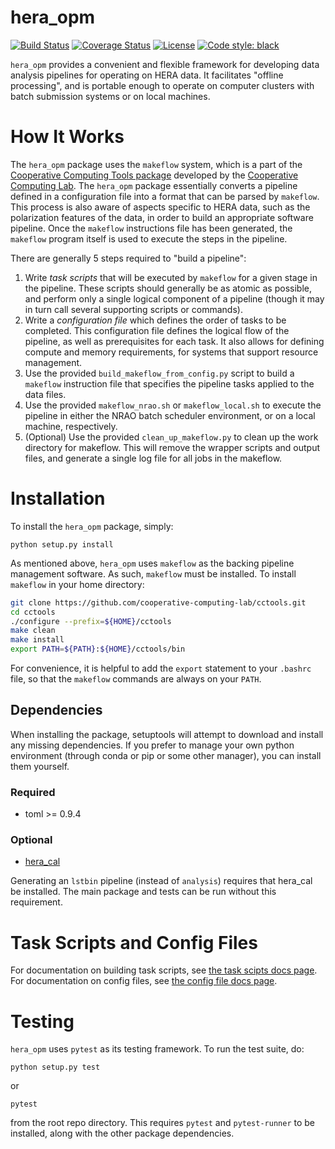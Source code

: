 # hera_opm

[![Build Status](https://travis-ci.org/HERA-Team/hera_opm.svg?branch=master)](https://travis-ci.org/HERA-Team/hera_opm)
[![Coverage Status](https://coveralls.io/repos/github/HERA-Team/hera_opm/badge.svg)](https://coveralls.io/github/HERA-Team/hera_opm)
[![License](https://img.shields.io/badge/License-BSD%202--Clause-orange.svg)](https://opensource.org/licenses/BSD-2-Clause)
[![Code style: black](https://img.shields.io/badge/code%20style-black-000000.svg)](https://github.com/ambv/black)

`hera_opm` provides a convenient and flexible framework for developing data
analysis pipelines for operating on HERA data. It facilitates "offline
processing", and is portable enough to operate on computer clusters with
batch submission systems or on local machines.

# How It Works

The `hera_opm` package uses the `makeflow` system, which is a part of the
[Cooperative Computing Tools
package](https://github.com/cooperative-computing-lab/cctools) developed by the
[Cooperative Computing Lab](http://ccl.cse.nd.edu). The `hera_opm` package
essentially converts a pipeline defined in a configuration file into a format
that can be parsed by `makeflow`. This process is also aware of aspects specific
to HERA data, such as the polarization features of the data, in order to build
an appropriate software pipeline. Once the `makeflow` instructions file has been
generated, the `makeflow` program itself is used to execute the steps in the
pipeline.

There are generally 5 steps required to "build a pipeline":

1. Write *task scripts* that will be executed by `makeflow` for a given stage in
the pipeline. These scripts should generally be as atomic as possible, and
perform only a single logical component of a pipeline (though it may in turn
call several supporting scripts or commands).
2. Write a *configuration file* which defines the order of tasks to be
completed. This configuration file defines the logical flow of the pipeline, as
well as prerequisites for each task. It also allows for defining compute and
memory requirements, for systems that support resource management.
3. Use the provided `build_makeflow_from_config.py` script to build a `makeflow`
instruction file that specifies the pipeline tasks applied to the data files.
4. Use the provided `makeflow_nrao.sh` or `makeflow_local.sh` to execute the
pipeline in either the NRAO batch scheduler environment, or on a local machine,
respectively.
5. (Optional) Use the provided `clean_up_makeflow.py` to clean up the work
directory for makeflow. This will remove the wrapper scripts and output files,
and generate a single log file for all jobs in the makeflow.

# Installation

To install the `hera_opm` package, simply:
```
python setup.py install
```

As mentioned above, `hera_opm` uses `makeflow` as the backing pipeline management
software. As such, `makeflow` must be installed. To install `makeflow` in your
home directory:
```bash
git clone https://github.com/cooperative-computing-lab/cctools.git
cd cctools
./configure --prefix=${HOME}/cctools
make clean
make install
export PATH=${PATH}:${HOME}/cctools/bin
```
For convenience, it is helpful to add the `export` statement to your `.bashrc`
file, so that the `makeflow` commands are always on your `PATH`.

## Dependencies

When installing the package, setuptools will attempt to download and install any
missing dependencies. If you prefer to manage your own python environment
(through conda or pip or some other manager), you can install them yourself.

### Required

* toml >= 0.9.4

### Optional

* [hera_cal](https://github.com/HERA-Team/hera_cal)

Generating an `lstbin` pipeline (instead of `analysis`) requires that hera_cal
be installed. The main package and tests can be run without this requirement.

# Task Scripts and Config Files

For documentation on building task scripts, see [the task scipts docs
page](docs/task_scripts.md). For documentation on config files, see [the config
file docs page](docs/config_files.md).


# Testing

`hera_opm` uses `pytest` as its testing framework. To run the test suite, do:
```
python setup.py test
```
or
```
pytest
```
from the root repo directory. This requires `pytest` and `pytest-runner` to be
installed, along with the other package dependencies.
